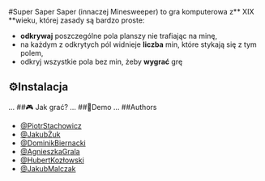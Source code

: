 #Super Saper
Saper (innaczej Minesweeper) to gra komputerowa z** XIX **wieku, której zasady są bardzo proste:
- **odkrywaj** poszczególne pola planszy nie trafiając na minę,
- na każdym z odkrytych pól widnieje **liczba** min, które stykają się z tym polem,
- odkryj wszystkie pola bez min, żeby **wygrać** grę
## ⚙️Instalacja
...
##🎮 Jak grać?
...
##👾Demo
...
##Authors
- [@PiotrStachowicz](https://github.com/PiotrStachowicz)
- [@JakubŻuk](https://github.com/jakubzuk)
- [@DominikBiernacki](https://github.com/DominikBiernacki)
- [@AgnieszkaGrala](https://github.com/Swietygraal)
- [@HubertKozłowski](https://github.com/Hkozzz)
- [@JakubMalczak](https://github.com/Punio03)

